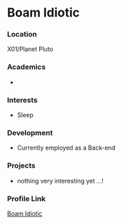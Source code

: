# Boam Idiotic

### Location

X01/Planet Pluto
### Academics

-

### Interests

- Sleep

### Development

- Currently employed as a Back-end

### Projects

- nothing very interesting yet ...!

### Profile Link

[Boam Idiotic](https://github.com/boamidiotic/)
